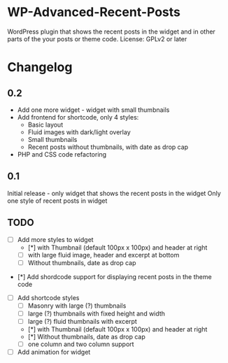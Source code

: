# WP-Advanced-Recent-Posts
WordPress plugin that shows the recent posts in the widget and in other parts of the your posts or theme code.
License: GPLv2 or later

# Changelog

## 0.2
* Add one more widget  - widget with small thumbnails
* Add frontend for shortcode, only 4 styles:
  * Basic layout
  * Fluid images with dark/light overlay
  * Small thumbnails
  * Recent posts without thumbnails, with date as drop cap
* PHP and CSS code refactoring

## 0.1
Initial release - only widget that shows the recent posts in the widget
Only one style of recent posts in widget

## TODO
- [ ] Add more styles to widget
  - [*] with Thumbnail (default 100px x 100px) and header at right
  - [ ] with large fluid image, header and excerpt at bottom
  - [ ] Without thumbnails, date as drop cap  
- [*] Add shordcode support for displaying recent posts in the theme code
- [ ] Add shortcode styles
  - [ ] Masonry with large (?) thumbnails
  - [ ] large (?) thumbnails with fixed height and width
  - [ ] large (?) fluid thumbnails with excerpt
  - [*] with Thumbnail (default 100px x 100px) and header at right
  - [*] Without thumbnails, date as drop cap
  - [ ] one column and two column support
- [ ] Add animation for widget
